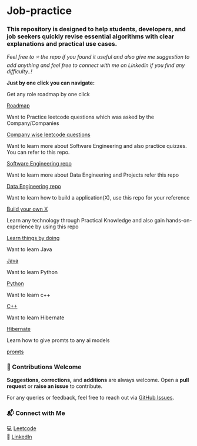 # Job-practice

### This repository is designed to help students, developers, and job seekers quickly revise essential algorithms with clear explanations and practical use cases.

*Feel free to ⭐ the repo if you found it useful and also give me suggestion to add anything and feel free to connect with me on Linkedin if you find any difficulty..!*

**Just by one click you can navigate:**

Get any role roadmap by one click

[Roadmap](https://github.com/Mazid2003/-Study-material)

Want to Practice leetcode questions which was asked by the Company/Companies

[Company wise leetcode questions](https://github.com/Mazid2003/leetcode-company-wise-problems-2022)

Want to learn more about Software Engineering and also practice quizzes. You can refer to this repo.

[Software Engineering repo](https://github.com/Amey-Thakur/SOFTWARE-ENGINEERING-AND-SOFTWARE-ENGINEERING-LAB)

Want to learn more about Data Engineering and Projects refer this repo

[Data Engineering repo](https://github.com/san089/Udacity-Data-Engineering-Projects)

Want to learn how to build a application(X), use this repo for your reference

[Build your own X](https://github.com/codecrafters-io/build-your-own-x)

Learn any technology through Practical Knowledge and also gain hands-on-experience by using this repo

[Learn things by doing](https://github.com/practical-tutorials/project-based-learning)

Want to learn Java 

[Java](https://github.com/Mazid2003/Job-practice/tree/main/Java)

Want to learn Python 

[Python](https://github.com/Mazid2003/Job-practice/tree/main/Python/)

Want to learn c++

[C++](https://github.com/Mazid2003/Job-practice/tree/main/CPP)

Want to learn Hibernate 

[Hibernate](https://github.com/Mazid2003/Job-practice/tree/main/Java/Hibernate)

Learn how to give promts to any ai models

[promts](https://github.com/Mazid2003/system-prompts-and-models-of-ai-tools)

### 🤝 Contributions Welcome

**Suggestions, corrections,** and **additions** are always welcome. Open a **pull request** or **raise an issue** to contribute.  

For any queries or feedback, feel free to reach out via [GitHub Issues](https://github.com/Mazid2003/Job-practice/issues).

### 📬 Connect with Me

💻 [Leetcode](https://leetcode.com/u/mazidmd)  
🔗 [LinkedIn](https://linkedin.com/in/mohammadmazid)  

